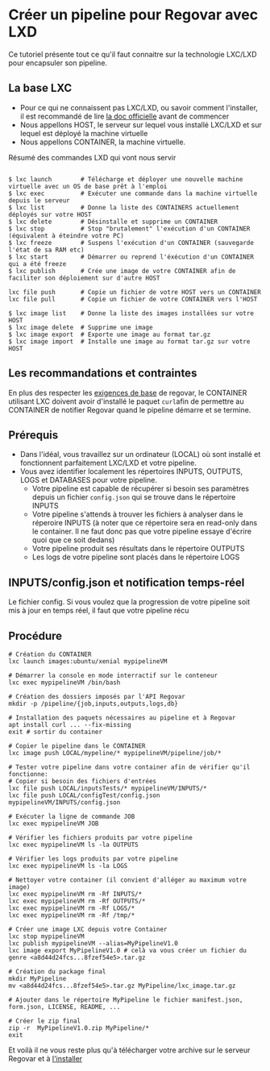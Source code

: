 # Créer un pipeline pour Regovar avec LXD

Ce tutoriel présente tout ce qu'il faut connaitre sur la technologie LXC/LXD pour encapsuler son pipeline. 

## La base LXC

- Pour ce qui ne connaissent pas LXC/LXD, ou savoir comment l'installer, il est recommandé de lire [la doc officielle](https://linuxcontainers.org/lxd/getting-started-cli/) avant de commencer
- Nous appellons HOST, le serveur sur lequel vous installé LXC/LXD et sur lequel est déployé la machine virtuelle
- Nous appellons CONTAINER, la machine virtuelle.

Résumé des commandes LXD qui vont nous servir

```

$ lxc launch        # Télécharge et déployer une nouvelle machine virtuelle avec un OS de base prêt à l'emploi
$ lxc exec          # Exécuter une commande dans la machine virtuelle depuis le serveur
$ lxc list          # Donne la liste des CONTAINERS actuellement déployés sur votre HOST
$ lxc delete        # Désinstalle et supprime un CONTAINER
$ lxc stop          # Stop "brutalement" l'exécution d'un CONTAINER (équivalent à éteindre votre PC)
$ lxc freeze        # Suspens l'exécution d'un CONTAINER (sauvegarde l'état de sa RAM etc)
$ lxc start         # Démarrer ou reprend l'éxécution d'un CONTAINER qui a été freeze
$ lxc publish       # Crée une image de votre CONTAINER afin de faciliter son déploiement sur d'autre HOST

lxc file push       # Copie un fichier de votre HOST vers un CONTAINER
lxc file pull       # Copie un fichier de votre CONTAINER vers l'HOST

$ lxc image list    # Donne la liste des images installées sur votre HOST
$ lxc image delete  # Supprime une image
$ lxc image export  # Exporte une image au format tar.gz
$ lxc image import  # Installe une image au format tar.gz sur votre HOST

```

## Les recommandations et contraintes
En plus des respecter les [exigences de base](tuto_002.md#exigences-et-options) de regovar, le CONTAINER utilisant LXC doivent avoir d'installé le paquet `curl`afin de permettre au CONTAINER de notifier Regovar quand le pipeline démarre et se termine.




## Prérequis
- Dans l'idéal, vous travaillez sur un ordinateur (LOCAL) où sont installé et fonctionnent parfaitement LXC/LXD et votre pipeline.
- Vous avez identifier localement les répertoires INPUTS, OUTPUTS, LOGS et DATABASES pour votre pipeline.
  - Votre pipeline est capable de récupérer si besoin ses paramètres depuis un fichier `config.json` qui se trouve dans le répertoire INPUTS
  - Votre pipeline s'attends à trouver les fichiers à analyser dans le réperoire INPUTS (à noter que ce répertoire sera en read-only dans le container. Il ne faut donc pas que votre pipeline essaye d'écrire quoi que ce soit dedans)
  - Votre pipeline produit ses résultats dans le répertoire OUTPUTS
  - Les logs de votre pipeline sont placés dans le répertoire LOGS

## INPUTS/config.json et notification temps-réel
Le fichier config.
Si vous voulez que la progression de votre pipeline soit mis à jour en temps réel, il faut que votre pipeline récu

## Procédure
```
# Création du CONTAINER
lxc launch images:ubuntu/xenial mypipelineVM

# Démarrer la console en mode interractif sur le conteneur
lxc exec mypipelineVM /bin/bash

# Création des dossiers imposés par l'API Regovar
mkdir -p /pipeline/{job,inputs,outputs,logs,db}

# Installation des paquets nécessaires au pipeline et à Regovar
apt install curl ... --fix-missing
exit # sortir du container

# Copier le pipeline dans le CONTAINER
lxc image push LOCAL/mypeline/* mypipelineVM/pipeline/job/*

# Tester votre pipeline dans votre container afin de vérifier qu'il fonctionne:
# Copier si besoin des fichiers d'entrées
lxc file push LOCAL/inputsTests/* mypipelineVM/INPUTS/*
lxc file push LOCAL/configTest/config.json mypipelineVM/INPUTS/config.json

# Exécuter la ligne de commande JOB
lxc exec mypipelineVM JOB

# Vérifier les fichiers produits par votre pipeline
lxc exec mypipelineVM ls -la OUTPUTS

# Vérifier les logs produits par votre pipeline
lxc exec mypipelineVM ls -la LOGS

# Nettoyer votre container (il convient d'alléger au maximum votre image)
lxc exec mypipelineVM rm -Rf INPUTS/*
lxc exec mypipelineVM rm -Rf OUTPUTS/*
lxc exec mypipelineVM rm -Rf LOGS/*
lxc exec mypipelineVM rm -Rf /tmp/*

# Créer une image LXC depuis votre Container
lxc stop mypipelineVM
lxc publish mypipelineVM --alias=MyPipelineV1.0
lxc image export MyPipelineV1.0 # celà va vous créer un fichier du genre <a8d44d24fcs...8fzef54e5>.tar.gz

# Création du package final
mkdir MyPipeline
mv <a8d44d24fcs...8fzef54e5>.tar.gz MyPipeline/lxc_image.tar.gz

# Ajouter dans le répertoire MyPipeline le fichier manifest.json, form.json, LICENSE, README, ... 

# Créer le zip final
zip -r  MyPipelineV1.0.zip MyPipeline/*
exit
```
Et voilà il ne vous reste plus qu'à télécharger votre archive sur le serveur Regovar et à [l'installer](tuto_001.md)


 
